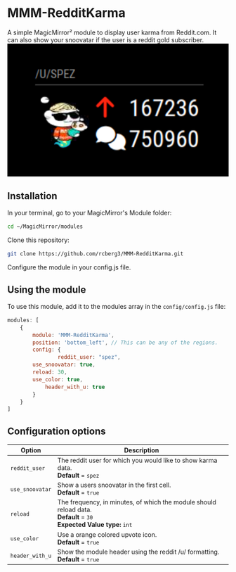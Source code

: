 # MMM-RedditKarma
A simple MagicMirror² module to display user karma from Reddit.com. It can also show your snoovatar if the user is a reddit gold subscriber.
![Example of module](./MMM-RedditKarma%20example.png)

## Installation

In your terminal, go to your MagicMirror's Module folder:

```bash
cd ~/MagicMirror/modules
```
Clone this repository:
```bash
git clone https://github.com/rcberg3/MMM-RedditKarma.git
```
Configure the module in your config.js file.

## Using the module

To use this module, add it to the modules array in the `config/config.js` file:
```js
modules: [
    {
        module: 'MMM-RedditKarma',
        position: 'bottom_left', // This can be any of the regions.
        config: {
            	reddit_user: "spez",
		use_snoovatar: true, 
		reload: 30, 
		use_color: true,
        	header_with_u: true
        }
    }
]
```

## Configuration options

Option|Description
------|-----------
`reddit_user`|The reddit user for which you would like to show karma data.<br/>**Default** = `spez`
`use_snoovatar`|Show a users snoovatar in the first cell.<br/>**Default** = `true`
`reload`|The frequency, in minutes, of which the module should reload data.<br/>**Default** = `30`<br/>**Expected Value type:** `int`
`use_color`|Use a orange colored upvote icon. <br/>**Default** = `true`
`header_with_u`|Show the module header using the reddit /u/ formatting. **Default** = `true`
